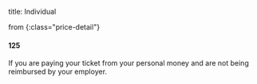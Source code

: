 title: Individual

from
{:class="price-detail"}

#### 125

If you are paying your ticket from your personal money and are not being reimbursed by your employer.
